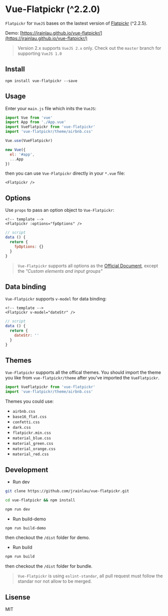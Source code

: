 # Vue-Flatpickr (^2.2.0)
`Flatpickr` for `VueJS` bases on the lastest version of [Flatpickr](https://github.com/chmln/flatpickr) (^2.2.5).

Demo: [https://jrainlau.github.io/vue-flatpickr/](https://jrainlau.github.io/vue-flatpickr/)

> Version 2.x supports `VueJS 2.x` only. Check out the `master` branch  for supporting `VueJS 1.0`

## Install
```
npm install vue-flatpickr --save
```

## Usage
Enter your `main.js` file which inits the `VueJS`:
```javascript
import Vue from 'vue'
import App from './App.vue'
import VueFlatpickr from 'vue-flatpickr'
import 'vue-flatpickr/theme/airbnb.css'

Vue.use(VueFlatpickr)

new Vue({
  el: '#app',
  ...App
})
```
then you can use `Vue-Flatpickr` directly in your `*.vue` file:
```vue
<Flatpickr />
```

## Options
Use `props` to pass an option object to `Vue-Flatpickr`:
```vue
<!-- template -->
<Flatpickr :options="fpOptions" />
```

```javascript
// script
data () {
  return {
    fpOptions: {}
  }
}
```
> `Vue-Flatpickr` supports all options as the [Official Document](https://chmln.github.io/flatpickr/), except the *"Custom elements and input groups"*

## Data binding
`Vue-Flatpickr` supports `v-model` for data binding:
```vue
<!-- template -->
<Flatpickr v-model="dateStr" />
```

```javascript
// script
data () {
  return {
    dateStr: ''
  }
}
```

## Themes
`Vue-Flatpickr` supports all the offical themes. You should import the theme you like from `vue-flatpickr/theme` after you've imported the `VueFlatpickr`.
```javascript
import VueFlatpickr from 'vue-flatpickr'
import 'vue-flatpickr/theme/airbnb.css'
```

Themes you could use:
- `airbnb.css`
- `base16_flat.css`
- `confetti.css`
- `dark.css`
- `flatpickr.min.css`
- `material_blue.css`
- `material_green.css`
- `material_orange.css`
- `material_red.css`

## Development

- Run dev

```zsh
git clone https://github.com/jrainlau/vue-flatpickr.git

cd vue-flatpickr && npm install

npm run dev
```

- Run build-demo

```zsh
npm run build-demo
```
then checkout the `/dist` folder for demo.

- Run build

```zsh
npm run build
```
then checkout the `/dist` folder for bundle.

> `Vue-Flatpickr` is using `eslint-standar`, all pull request must follow the standar nor not allow to be merged.

## Lisense
MIT
